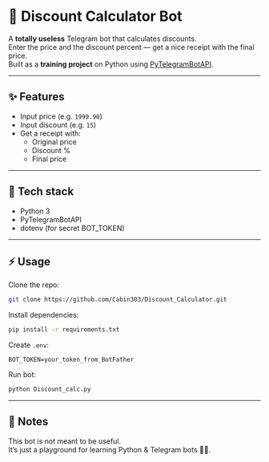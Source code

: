 # 🧾 Discount Calculator Bot

A **totally useless** Telegram bot that calculates discounts.  
Enter the price and the discount percent — get a nice receipt with the final price.  
Built as a **training project** on Python using [PyTelegramBotAPI](https://github.com/eternnoir/pyTelegramBotAPI).

---

## ✨ Features
- Input price (e.g. `1999.90`)
- Input discount (e.g. `15`)
- Get a receipt with:
  - Original price
  - Discount %
  - Final price

---

## 🚀 Tech stack
- Python 3
- PyTelegramBotAPI
- dotenv (for secret BOT_TOKEN)

---

## ⚡️ Usage
Clone the repo:
```bash
git clone https://github.com/Cabin303/Discount_Calculator.git
```

Install dependencies:
```bash
pip install -r requirements.txt
```

Create `.env`:
```
BOT_TOKEN=your_token_from_BotFather
```

Run bot:
```bash
python Discount_calc.py
```

---

## 📌 Notes
This bot is not meant to be useful.  
It’s just a playground for learning Python & Telegram bots 🤷‍♂️.
